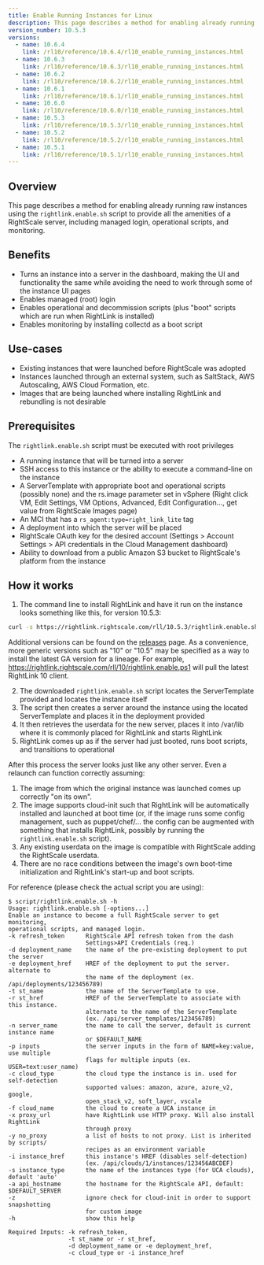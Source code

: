 ```yaml
---
title: Enable Running Instances for Linux
description: This page describes a method for enabling already running raw instances using the rightlink.enable.sh script to provide all the amenities of a RightScale server, including managed login, operational scripts, and monitoring.
version_number: 10.5.3
versions:
  - name: 10.6.4
    link: /rl10/reference/10.6.4/rl10_enable_running_instances.html
  - name: 10.6.3
    link: /rl10/reference/10.6.3/rl10_enable_running_instances.html
  - name: 10.6.2
    link: /rl10/reference/10.6.2/rl10_enable_running_instances.html
  - name: 10.6.1
    link: /rl10/reference/10.6.1/rl10_enable_running_instances.html
  - name: 10.6.0
    link: /rl10/reference/10.6.0/rl10_enable_running_instances.html
  - name: 10.5.3
    link: /rl10/reference/10.5.3/rl10_enable_running_instances.html
  - name: 10.5.2
    link: /rl10/reference/10.5.2/rl10_enable_running_instances.html
  - name: 10.5.1
    link: /rl10/reference/10.5.1/rl10_enable_running_instances.html
---
```


## Overview

This page describes a method for enabling already running raw instances using the `rightlink.enable.sh` script to provide all the amenities of a RightScale server, including managed login, operational scripts, and monitoring.

## Benefits

* Turns an instance into a server in the dashboard, making the UI and functionality the same while avoiding the need to work through some of the instance UI pages
* Enables managed (root) login
* Enables operational and decommission scripts (plus "boot" scripts which are run when RightLink is installed)
* Enables monitoring by installing collectd as a boot script

## Use-cases

* Existing instances that were launched before RightScale was adopted
* Instances launched through an external system, such as SaltStack, AWS Autoscaling, AWS Cloud Formation, etc.
* Images that are being launched where installing RightLink and rebundling is not desirable

## Prerequisites

The `rightlink.enable.sh` script must be executed with root privileges

* A running instance that will be turned into a server
* SSH access to this instance or the ability to execute a command-line on the instance
* A ServerTemplate with appropriate boot and operational scripts (possibly none) and the rs.image parameter set in vSphere (Right click VM, Edit Settings, VM Options, Advanced, Edit Configuration..., get value from RightScale Images page)
* An MCI that has a `rs_agent:type=right_link_lite` tag
* A deployment into which the server will be placed
* RightScale OAuth key for the desired account (Settings > Account Settings > API credentials in the Cloud Management dashboard)
* Ability to download from a public Amazon S3 bucket to RightScale's platform from the instance

## How it works

1. The command line to install RightLink and have it run on the instance looks something like this, for version 10.5.3:
  ~~~ bash
  curl -s https://rightlink.rightscale.com/rll/10.5.3/rightlink.enable.sh | sudo bash -s -- -k "e22f8d37...456" -t "RightLink 10.5.3 Linux Base" -n "Test Server" -d "Staging Deployment" -c "amazon"
  ~~~
  Additional versions can be found on the [releases](/rl10/releases) page. As a convenience, more generic versions such as "10" or "10.5" may be specified as a way to install the latest GA version for a lineage. For example, https://rightlink.rightscale.com/rll/10/rightlink.enable.ps1 will pull the latest RightLink 10 client.

2. The downloaded `rightlink.enable.sh` script locates the ServerTemplate provided and locates the instance itself
3. The script then creates a server around the instance using the located ServerTemplate and places it in the deployment provided
4. It then retrieves the userdata for the new server, places it into /var/lib where it is commonly placed for RightLink and starts RightLink
5. RightLink comes up as if the server had just booted, runs boot scripts, and transitions to operational

After this process the server looks just like any other server. Even a relaunch can function correctly assuming:

1. The image from which the original instance was launched comes up correctly "on its own".
2. The image supports cloud-init such that RightLink will be automatically installed and launched at boot time (or, if the image runs some config management, such as puppet/chef/... the config can be augmented with something that installs RightLink, possibly by running the `rightlink.enable.sh` script).
3. Any existing userdata on the image is compatible with RightScale adding the RightScale userdata.
4. There are no race conditions between the image's own boot-time initialization and RightLink's start-up and boot scripts.

For reference (please check the actual script you are using):

  ~~~
  $ script/rightlink.enable.sh -h
  Usage: rightlink.enable.sh [-options...]
  Enable an instance to become a full RightScale server to get monitoring,
  operational scripts, and managed login.
  -k refresh_token      RightScale API refresh token from the dash
                        Settings>API Credentials (req.)
  -d deployment_name    the name of the pre-existing deployment to put the server
  -e deployment_href    HREF of the deployment to put the server. alternate to
                        the name of the deployment (ex. /api/deployments/123456789)
  -t st_name            the name of the ServerTemplate to use.
  -r st_href            HREF of the ServerTemplate to associate with this instance.
                        alternate to the name of the ServerTemplate
                        (ex. /api/server_templates/123456789)
  -n server_name        the name to call the server, default is current instance name
                        or $DEFAULT_NAME
  -p inputs             the server inputs in the form of NAME=key:value, use multiple
                        flags for multiple inputs (ex. USER=text:user_name)
  -c cloud_type         the cloud type the instance is in. used for self-detection
                        supported values: amazon, azure, azure_v2, google,
                        open_stack_v2, soft_layer, vscale
  -f cloud_name         the cloud to create a UCA instance in
  -x proxy_url          have RightLink use HTTP proxy. Will also install RightLink
                        through proxy
  -y no_proxy           a list of hosts to not proxy. List is inherited by scripts/
                        recipes as an environment variable
  -i instance_href      this instance's HREF (disables self-detection)
                        (ex. /api/clouds/1/instances/123456ABCDEF)
  -s instance_type      the name of the instances type (for UCA clouds), default 'auto'
  -a api_hostname       the hostname for the RightScale API, default: $DEFAULT_SERVER
  -z                    ignore check for cloud-init in order to support snapshotting
                        for custom image
  -h                    show this help

  Required Inputs: -k refresh_token,
                   -t st_name or -r st_href,
                   -d deployment_name or -e deployment_href,
                   -c cloud_type or -i instance_href
  ~~~
